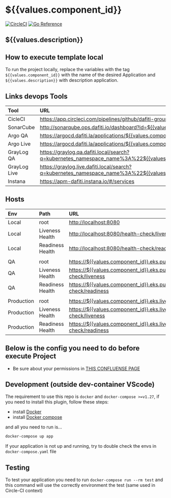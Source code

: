# ${{values.component_id}}

[![CircleCI](https://circleci.com/gh/dafiti-group/${{values.component_id}}/tree/main.svg?style=shield&circle-token=${{values.token_badge}})](https://circleci.com/gh/dafiti-group/${{values.component_id}}/tree/main) [![Go Reference](https://pkg.go.dev/badge/go.dev/doc/.svg)](https://go.dev/doc/)

## ${{values.description}}

## How to execute template local

To run the project locally, replace the variables with the tag `${{values.component_id}}` with the name of the desired Application and `${{values.description}}` with description application.

## Links devops Tools

| Tool         | URL                                                                                                                                     |
| :----------- | :-------------------------------------------------------------------------------------------------------------------------------------- |
| CicleCI      | <https://app.circleci.com/pipelines/github/dafiti-group/${{values.component_id}}>                                                       |
| SonarCube    | <http://sonarqube.ops.dafiti.io/dashboard?id=${{values.component_id}}>                                                                  |
| Argo QA      | <https://argocd.dafiti.la/applications/${{values.component_id}}-br-qa>                                                                  |
| Argo Live    | <https://argocd.dafiti.la/applications/${{values.component_id}}-br-live>                                                                |
| GrayLog QA   | <https://graylog.qa.dafiti.local/search?q=kubernetes_namespace_name%3A%22${{values.component_id}}%22&rangetype=relative&relative=300>   |
| GrayLog Live | <https://graylog.live.dafiti.local/search?q=kubernetes_namespace_name%3A%22${{values.component_id}}%22&rangetype=relative&relative=300> |
| Instana      | <https://apm-dafiti.instana.io/#/services>                                                                                              |

## Hosts

| Env        | Path             | URL                                                                             |
| :--------- | :--------------- | :------------------------------------------------------------------------------ |
| Local      | root             | <http://localhost:8080>                                                         |
| Local      | Liveness Health  | <http://localhost:8080/health-check/liveness>                                   |
| Local      | Readiness Health | <http://localhost:8080/health-check/readiness>                                  |
|            |                  |                                                                                 |
| QA         | root             | <https://${{values.component_id}}.eks.pub.qa.dafiti.io>                         |
| QA         | Liveness Health  | <https://${{values.component_id}}.eks.pub.qa.dafiti.io/health-check/liveness>   |
| QA         | Readiness Health | <https://${{values.component_id}}.eks.pub.qa.dafiti.io/health-check/readiness>  |
|            |                  |                                                                                 |
| Production | root             | <https://${{values.component_id}}.eks.live.dafiti.local>                        |
| Production | Liveness Health  | <https://${{values.component_id}}.eks.live.dafiti.local/health-check/liveness>  |
| Production | Readiness Health | <https://${{values.component_id}}.eks.live.dafiti.local/health-check/readiness> |

## Below is the config you need to do before execute Project

- Be sure about your permissions in [THIS CONFLUENSE PAGE](https://dafiti.jira.com/wiki/spaces/DFTEC/pages/3247013947/Desenvolvimento+local+DOCKER-DAFITI)

## Development (outside dev-container VScode)

The requirement to use this repo is `docker` and `docker-compose >=v1.27`, if you need
to install this plugin, follow these steps:

- install [Docker](https://docs.docker.com/engine/install/ubuntu/)
- install [Docker compose](https://docs.docker.com/compose/install/)

and all you need to run is...

```sh
docker-compose up app
```

If your application is not up and running, try to double check the envs in `docker-compose.yaml` file

## Testing

To test your application you need to run `docker-compose run --rm test`
and this command will use the correctly environment the test (same used in Circle-CI context)
